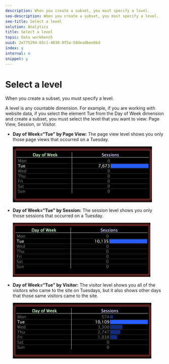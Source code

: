 ```yaml
---
description: When you create a subset, you must specify a level.
seo-description: When you create a subset, you must specify a level.
seo-title: Select a level
solution: Analytics
title: Select a level
topic: Data workbench
uuid: 2e775294-65c1-4030-9f5a-58deadbee6bd
index: y
internal: n
snippet: y
---
```


# Select a level

When you create a subset, you must specify a level.

A level is any countable dimension. For example, if you are working with website data, if you select the element Tue from the Day of Week dimension and create a subset, you must select the level that you want to view: Page View, Session, or Visitor.

* **Day of Week=“Tue” by Page View:** The page view level shows you only those page views that occurred on a Tuesday.

  ![](assets/vis_Subset_byPageView.png)

* **Day of Week=“Tue” by Session:** The session level shows you only those sessions that occurred on a Tuesday.

  ![](assets/vis_Subset_bySession.png)

* **Day of Week=“Tue” by Visitor:** The visitor level shows you all of the visitors who came to the site on Tuesdays, but it also shows other days that those same visitors came to the site.

  ![](assets/vis_Subset_byVisitor.png)

